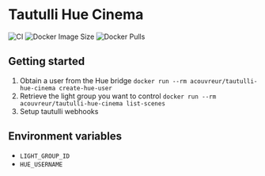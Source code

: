 # Tautulli Hue Cinema

![CI](https://github.com/acouvreur/tautulli-hue-cinema/workflows/ci/badge.svg)
![Docker Image Size](https://img.shields.io/docker/image-size/acouvreur/tautulli-hue-cinema)
![Docker Pulls](https://img.shields.io/docker/pulls/acouvreur/tautulli-hue-cinema)

## Getting started

1. Obtain a user from the Hue bridge
`docker run --rm acouvreur/tautulli-hue-cinema create-hue-user`
2. Retrieve the light group you want to control
`docker run --rm acouvreur/tautulli-hue-cinema list-scenes`
3. Setup tautulli webhooks


## Environment variables

- `LIGHT_GROUP_ID`
- `HUE_USERNAME`
